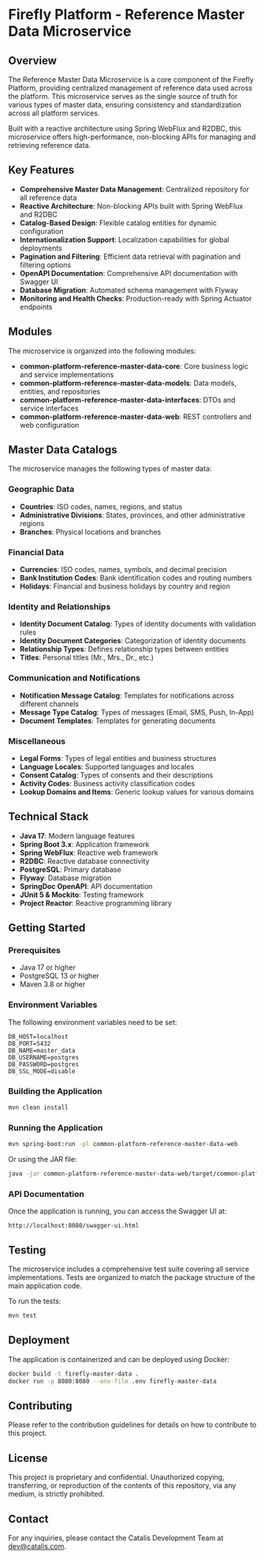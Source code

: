 # Firefly Platform - Reference Master Data Microservice

## Overview

The Reference Master Data Microservice is a core component of the Firefly Platform, providing centralized management of reference data used across the platform. This microservice serves as the single source of truth for various types of master data, ensuring consistency and standardization across all platform services.

Built with a reactive architecture using Spring WebFlux and R2DBC, this microservice offers high-performance, non-blocking APIs for managing and retrieving reference data.

## Key Features

- **Comprehensive Master Data Management**: Centralized repository for all reference data
- **Reactive Architecture**: Non-blocking APIs built with Spring WebFlux and R2DBC
- **Catalog-Based Design**: Flexible catalog entities for dynamic configuration
- **Internationalization Support**: Localization capabilities for global deployments
- **Pagination and Filtering**: Efficient data retrieval with pagination and filtering options
- **OpenAPI Documentation**: Comprehensive API documentation with Swagger UI
- **Database Migration**: Automated schema management with Flyway
- **Monitoring and Health Checks**: Production-ready with Spring Actuator endpoints

## Modules

The microservice is organized into the following modules:

- **common-platform-reference-master-data-core**: Core business logic and service implementations
- **common-platform-reference-master-data-models**: Data models, entities, and repositories
- **common-platform-reference-master-data-interfaces**: DTOs and service interfaces
- **common-platform-reference-master-data-web**: REST controllers and web configuration

## Master Data Catalogs

The microservice manages the following types of master data:

### Geographic Data
- **Countries**: ISO codes, names, regions, and status
- **Administrative Divisions**: States, provinces, and other administrative regions
- **Branches**: Physical locations and branches

### Financial Data
- **Currencies**: ISO codes, names, symbols, and decimal precision
- **Bank Institution Codes**: Bank identification codes and routing numbers
- **Holidays**: Financial and business holidays by country and region

### Identity and Relationships
- **Identity Document Catalog**: Types of identity documents with validation rules
- **Identity Document Categories**: Categorization of identity documents
- **Relationship Types**: Defines relationship types between entities
- **Titles**: Personal titles (Mr., Mrs., Dr., etc.)

### Communication and Notifications
- **Notification Message Catalog**: Templates for notifications across different channels
- **Message Type Catalog**: Types of messages (Email, SMS, Push, In-App)
- **Document Templates**: Templates for generating documents

### Miscellaneous
- **Legal Forms**: Types of legal entities and business structures
- **Language Locales**: Supported languages and locales
- **Consent Catalog**: Types of consents and their descriptions
- **Activity Codes**: Business activity classification codes
- **Lookup Domains and Items**: Generic lookup values for various domains

## Technical Stack

- **Java 17**: Modern language features
- **Spring Boot 3.x**: Application framework
- **Spring WebFlux**: Reactive web framework
- **R2DBC**: Reactive database connectivity
- **PostgreSQL**: Primary database
- **Flyway**: Database migration
- **SpringDoc OpenAPI**: API documentation
- **JUnit 5 & Mockito**: Testing framework
- **Project Reactor**: Reactive programming library

## Getting Started

### Prerequisites

- Java 17 or higher
- PostgreSQL 13 or higher
- Maven 3.8 or higher

### Environment Variables

The following environment variables need to be set:

```
DB_HOST=localhost
DB_PORT=5432
DB_NAME=master_data
DB_USERNAME=postgres
DB_PASSWORD=postgres
DB_SSL_MODE=disable
```

### Building the Application

```bash
mvn clean install
```

### Running the Application

```bash
mvn spring-boot:run -pl common-platform-reference-master-data-web
```

Or using the JAR file:

```bash
java -jar common-platform-reference-master-data-web/target/common-platform-reference-master-data-web-1.0.0-SNAPSHOT.jar
```

### API Documentation

Once the application is running, you can access the Swagger UI at:

```
http://localhost:8080/swagger-ui.html
```

## Testing

The microservice includes a comprehensive test suite covering all service implementations. Tests are organized to match the package structure of the main application code.

To run the tests:

```bash
mvn test
```

## Deployment

The application is containerized and can be deployed using Docker:

```bash
docker build -t firefly-master-data .
docker run -p 8080:8080 --env-file .env firefly-master-data
```

## Contributing

Please refer to the contribution guidelines for details on how to contribute to this project.

## License

This project is proprietary and confidential. Unauthorized copying, transferring, or reproduction of the contents of this repository, via any medium, is strictly prohibited.

## Contact

For any inquiries, please contact the Catalis Development Team at dev@catalis.com.
